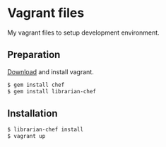 # Vagrant files

My vagrant files to setup development environment.

## Preparation

[Download](http://downloads.vagrantup.com/) and install vagrant.

~~~ sh
$ gem install chef
$ gem install librarian-chef
~~~

## Installation

~~~ sh
$ librarian-chef install
$ vagrant up
~~~
